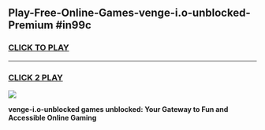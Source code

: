 
## Play-Free-Online-Games-venge-i.o-unblocked-Premium #in99c
<h3>
<a href="https://premium.freeplayer.one?title=venge-i.o-unblocked&ref=8M">CLICK TO PLAY</a></h3>
<hr>

<h3>
<a href="https://premium.freeplayer.one?title=venge-i.o-unblocked&ref=8M">CLICK 2 PLAY</a>
  
</h3>

<a href="https://premium.freeplayer.one?title=venge-i.o-unblocked&ref=8M"><img src="https://clearcache.store/games.png"></a>


**venge-i.o-unblocked games unblocked: Your Gateway to Fun and Accessible Online Gaming**
